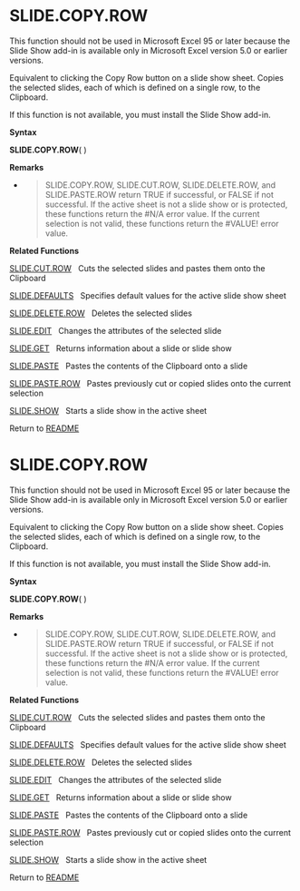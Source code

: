 # SLIDE.COPY.ROW

This function should not be used in Microsoft Excel 95 or later because
the Slide Show add-in is available only in Microsoft Excel version 5.0
or earlier versions.

Equivalent to clicking the Copy Row button on a slide show sheet. Copies
the selected slides, each of which is defined on a single row, to the
Clipboard.

If this function is not available, you must install the Slide Show
add-in.

**Syntax**

**SLIDE.COPY.ROW**( )

**Remarks**

  - > SLIDE.COPY.ROW, SLIDE.CUT.ROW, SLIDE.DELETE.ROW, and
    > SLIDE.PASTE.ROW return TRUE if successful, or FALSE if not
    > successful. If the active sheet is not a slide show or is
    > protected, these functions return the \#N/A error value. If the
    > current selection is not valid, these functions return the
    > \#VALUE\! error value.


**Related Functions**

[SLIDE.CUT.ROW](SLIDE.CUT.ROW.md)&nbsp;&nbsp;&nbsp;Cuts the selected slides and pastes them
onto the Clipboard

[SLIDE.DEFAULTS](SLIDE.DEFAULTS.md)&nbsp;&nbsp;&nbsp;Specifies default values for the active
slide show sheet

[SLIDE.DELETE.ROW](SLIDE.DELETE.ROW.md)&nbsp;&nbsp;&nbsp;Deletes the selected slides

[SLIDE.EDIT](SLIDE.EDIT.md)&nbsp;&nbsp;&nbsp;Changes the attributes of the selected slide

[SLIDE.GET](SLIDE.GET.md)&nbsp;&nbsp;&nbsp;Returns information about a slide or slide
show

[SLIDE.PASTE](SLIDE.PASTE.md)&nbsp;&nbsp;&nbsp;Pastes the contents of the Clipboard onto a
slide

[SLIDE.PASTE.ROW](SLIDE.PASTE.ROW.md)&nbsp;&nbsp;&nbsp;Pastes previously cut or copied slides
onto the current selection

[SLIDE.SHOW](SLIDE.SHOW.md)&nbsp;&nbsp;&nbsp;Starts a slide show in the active sheet



Return to [README](README.md#S)

# SLIDE.COPY.ROW

This function should not be used in Microsoft Excel 95 or later because
the Slide Show add-in is available only in Microsoft Excel version 5.0
or earlier versions.

Equivalent to clicking the Copy Row button on a slide show sheet. Copies
the selected slides, each of which is defined on a single row, to the
Clipboard.

If this function is not available, you must install the Slide Show
add-in.

**Syntax**

**SLIDE.COPY.ROW**( )

**Remarks**

  - > SLIDE.COPY.ROW, SLIDE.CUT.ROW, SLIDE.DELETE.ROW, and
    > SLIDE.PASTE.ROW return TRUE if successful, or FALSE if not
    > successful. If the active sheet is not a slide show or is
    > protected, these functions return the \#N/A error value. If the
    > current selection is not valid, these functions return the
    > \#VALUE\! error value.


**Related Functions**

[SLIDE.CUT.ROW](SLIDE.CUT.ROW.md)&nbsp;&nbsp;&nbsp;Cuts the selected slides and pastes them
onto the Clipboard

[SLIDE.DEFAULTS](SLIDE.DEFAULTS.md)&nbsp;&nbsp;&nbsp;Specifies default values for the active
slide show sheet

[SLIDE.DELETE.ROW](SLIDE.DELETE.ROW.md)&nbsp;&nbsp;&nbsp;Deletes the selected slides

[SLIDE.EDIT](SLIDE.EDIT.md)&nbsp;&nbsp;&nbsp;Changes the attributes of the selected slide

[SLIDE.GET](SLIDE.GET.md)&nbsp;&nbsp;&nbsp;Returns information about a slide or slide
show

[SLIDE.PASTE](SLIDE.PASTE.md)&nbsp;&nbsp;&nbsp;Pastes the contents of the Clipboard onto a
slide

[SLIDE.PASTE.ROW](SLIDE.PASTE.ROW.md)&nbsp;&nbsp;&nbsp;Pastes previously cut or copied slides
onto the current selection

[SLIDE.SHOW](SLIDE.SHOW.md)&nbsp;&nbsp;&nbsp;Starts a slide show in the active sheet



Return to [README](README.md#S)

